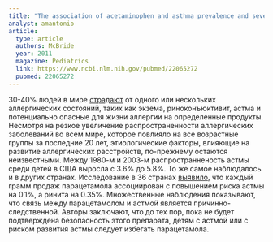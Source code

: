 ```yaml
---
title: "The association of acetaminophen and asthma prevalence and severity"
analyst: amantonio
article:
  type: article
  authors: McBride
  year: 2011
  magazine: Pediatrics
  link: https://www.ncbi.nlm.nih.gov/pubmed/22065272
  pubmed: 22065272
---
```


30-40% людей в мире [страдают](https://www.ncbi.nlm.nih.gov/pubmed/24062298) от одного или нескольких аллергических состояний, таких как экзема, риноконъюктивит, астма и потенциально опасные для жизни аллергии на определенные продукты. Несмотря на резкое увеличение распространенности аллергических заболеваний во всем мире, которое повлияло на все возрастные группы за последние 20 лет, этиологические факторы, влияющие на развитие аллергических расстройств, по-прежнему остаются неизвестными.
Между 1980-м и 2003-м распространненость астмы среди детей в США выросла с 3.6% до 5.8%. То же самое наблюдалось и в других странах.
Исследование в 36 странах [выявило](https://www.ncbi.nlm.nih.gov/pubmed/11153577), что каждый грамм продаж парацетамола ассоциирован с повышением риска астмы на 0.1%, а ринита на 0.35%.
Множественные наблюдения показывают, что связь между парацетамолом и астмой является причинно-следственной. Авторы заключают, что до тех пор, пока не будет подтверждена безопасность этого препарата, детям с астмой или с риском развития астмы следует избегать парацетамола.
